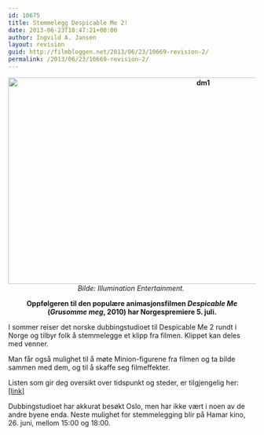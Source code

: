 ```yaml
---
id: 10675
title: Stemmelegg Despicable Me 2!
date: 2013-06-23T18:47:21+00:00
author: Ingvild A. Jansen
layout: revision
guid: http://filmbloggen.net/2013/06/23/10669-revision-2/
permalink: /2013/06/23/10669-revision-2/
---
```

<p style="text-align: center;">
  <strong><a href="http://filmbloggen.net/wp-content/uploads/2013/06/dm1.jpg"><img class="alignnone  wp-image-10672" alt="dm1" src="http://filmbloggen.net/wp-content/uploads/2013/06/dm1.jpg" width="778" height="420" /></a></strong><br /> <em>Bilde: Illumination Entertainment. </em>
</p>

<p style="text-align: center;">
  <strong>Oppfølgeren til den populære animasjonsfilmen <em>Despicable Me</em> (<em>Grusomme meg</em>, 2010) har Norgespremiere 5. juli.</strong>
</p>

I sommer reiser det norske dubbingstudioet til Despicable Me 2 rundt i Norge og tilbyr folk å stemmelegge et klipp fra filmen. Klippet kan deles med venner.

Man får også mulighet til å møte Minion-figurene fra filmen og ta bilde sammen med dem, og til å skaffe seg filmeffekter.

Listen som gir deg oversikt over tidspunkt og steder, er tilgjengelig her: [[link]](http://www.bergenkino.no/incoming/article1108601.ece/BINARY/dp_DM2_Dub_1080x1920.pdf)

Dubbingstudioet har akkurat besøkt Oslo, men har ikke vært i noen av de andre byene enda. Neste mulighet for stemmelegging blir på Hamar kino, 26. juni, mellom 15:00 og 18:00.

&nbsp;

&nbsp;